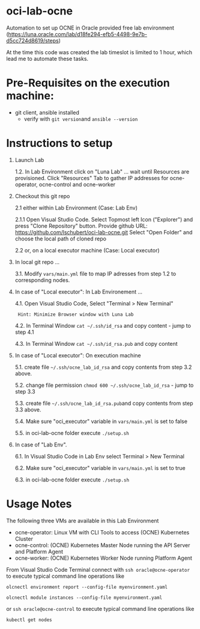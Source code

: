 # oci-lab-ocne
Automation to set up OCNE in Oracle provided free lab environment (https://luna.oracle.com/lab/d18fe294-efb5-4498-9e7b-d5cc724d8619/steps)

At the time this code was created the lab timeslot is limited to 1 hour, which lead me to automate these tasks.

# Pre-Requisites on the execution machine:
- git client, ansible installed
    - verify with ```git version```and ```ansible --version```


# Instructions to setup

1. Launch Lab

    1.2. In Lab Environment click on "Luna Lab" ... wait until Resources are provisioned. Click "Resources" Tab to gather IP addresses for ocne-operator, ocne-control and ocne-worker

2. Checkout this git repo 

    2.1 either within Lab Environment (Case: Lab Env)

    2.1.1 Open Visual Studio Code. Select Topmost left Icon ("Explorer") and press "Clone Repository" button.
    Provide github URL: https://github.com/lschubert/oci-lab-ocne.git
    Select "Open Folder" and choose the local path of cloned repo

    2.2 or, on a local executor machine (Case: Local executor)

3.  In local git repo ...

    3.1. Modify ```vars/main.yml``` file to map IP adresses from step 1.2 to corresponding nodes.

4. In case of "Local executor": In Lab Environement ...

    4.1. Open Visual Studio Code, Select "Terminal > New Terminal"
    
        Hint: Minimize Browser window with Luna Lab

    4.2. In Terminal Window ```cat ~/.ssh/id_rsa``` and copy content - jump to step 4.1 

    4.3. In Terminal Window ```cat ~/.ssh/id_rsa.pub``` and copy content

5. In case of "Local executor": On execution machine

    5.1. create file ```~/.ssh/ocne_lab_id_rsa``` and copy contents from step 3.2 above.

    5.2. change file permission ```chmod 600 ~/.ssh/ocne_lab_id_rsa``` - jump to step 3.3

    5.3. create file ```~/.ssh/ocne_lab_id_rsa.pub```and copy contents from step 3.3 above.

    5.4. Make sure "oci_executor" variable in ```vars/main.yml``` is set to false

    5.5. in oci-lab-ocne folder execute ```./setup.sh``` 


6. In case of "Lab Env". 

    6.1. In Visual Studio Code in Lab Env select Terminal > New Terminal

    6.2. Make sure "oci_executor" variable in ```vars/main.yml``` is set to true

    6.3. in oci-lab-ocne folder execute ```./setup.sh```

# Usage Notes

The following three VMs are available in this Lab Environment

* ocne-operator: Linux VM with CLI Tools to access (OCNE) Kubernetes Cluster 
* ocne-control: (OCNE) Kubernetes Master Node running the API Server and Platform Agent
* ocne-worker: (OCNE) Kubernetes Worker Node running Platform Agent

From Visual Studio Code Terminal connect with
```ssh oracle@ocne-operator``` to execute typical command line operations like 

```olcnectl environment report --config-file myenvironment.yaml```

```olcnectl module instances --config-file myenvironment.yaml```

or 
```ssh oracle@ocne-control``` to execute typical command line operations like

```kubectl get nodes``` 

